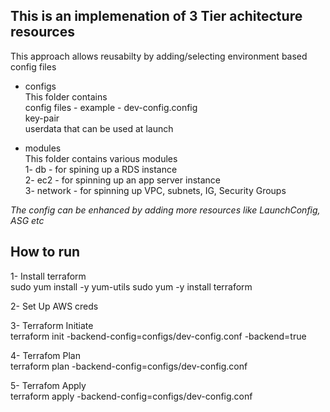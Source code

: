 ## This is an implemenation of 3 Tier achitecture resources

This approach allows reusabilty by adding/selecting environment based config files

- configs <br>
        This folder contains <br>
                config files - example - dev-config.config <br>
                key-pair <br>
                userdata that can be used at launch <br>

- modules  <br>
        This folder contains various modules <br>
        1- db - for spining up a RDS instance <br>
        2- ec2 - for spinning up an app server instance <br>
        3- network - for spinning up VPC, subnets, IG, Security  Groups 


<i>The config can be enhanced by adding more resources like LaunchConfig, ASG etc</i>

## How to run 

1- Install terraform <br>
    sudo yum install -y yum-utils
    sudo yum -y install terraform

2- Set Up AWS creds

3- Terraform Initiate <br>
    terraform init -backend-config=configs/dev-config.conf -backend=true

4- Terrafom Plan<br>
    terraform plan -backend-config=configs/dev-config.conf

5- Terrafom Apply <br>
    terraform apply -backend-config=configs/dev-config.conf

